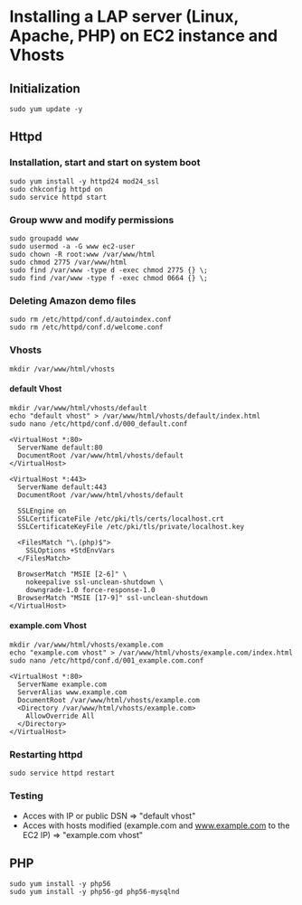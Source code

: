 # Installing a LAP server (Linux, Apache, PHP) on EC2 instance and Vhosts

## Initialization

```
sudo yum update -y
```

## Httpd

### Installation, start and start on system boot
```
sudo yum install -y httpd24 mod24_ssl
sudo chkconfig httpd on
sudo service httpd start
```

### Group www and modify permissions
```
sudo groupadd www
sudo usermod -a -G www ec2-user
sudo chown -R root:www /var/www/html
sudo chmod 2775 /var/www/html
sudo find /var/www -type d -exec chmod 2775 {} \;
sudo find /var/www -type f -exec chmod 0664 {} \;
```

### Deleting Amazon demo files
```
sudo rm /etc/httpd/conf.d/autoindex.conf
sudo rm /etc/httpd/conf.d/welcome.conf
```

### Vhosts
```
mkdir /var/www/html/vhosts
```

#### default Vhost
```
mkdir /var/www/html/vhosts/default
echo "default vhost" > /var/www/html/vhosts/default/index.html
sudo nano /etc/httpd/conf.d/000_default.conf
```

```
<VirtualHost *:80>
  ServerName default:80
  DocumentRoot /var/www/html/vhosts/default
</VirtualHost>

<VirtualHost *:443>
  ServerName default:443
  DocumentRoot /var/www/html/vhosts/default

  SSLEngine on
  SSLCertificateFile /etc/pki/tls/certs/localhost.crt
  SSLCertificateKeyFile /etc/pki/tls/private/localhost.key

  <FilesMatch "\.(php)$">
    SSLOptions +StdEnvVars
  </FilesMatch>

  BrowserMatch "MSIE [2-6]" \
    nokeepalive ssl-unclean-shutdown \
    downgrade-1.0 force-response-1.0
  BrowserMatch "MSIE [17-9]" ssl-unclean-shutdown
</VirtualHost>
```

#### example.com Vhost
```
mkdir /var/www/html/vhosts/example.com
echo "example.com vhost" > /var/www/html/vhosts/example.com/index.html
sudo nano /etc/httpd/conf.d/001_example.com.conf
```

```
<VirtualHost *:80>
  ServerName example.com
  ServerAlias www.example.com
  DocumentRoot /var/www/html/vhosts/example.com
  <Directory /var/www/html/vhosts/example.com>
    AllowOverride All
  </Directory>
</VirtualHost>
```

### Restarting httpd
```
sudo service httpd restart
```

### Testing
- Acces with IP or public DSN => "default vhost"
- Acces with hosts modified (example.com and www.example.com to the EC2 IP) => "example.com vhost"

## PHP
```
sudo yum install -y php56
sudo yum install -y php56-gd php56-mysqlnd
```
